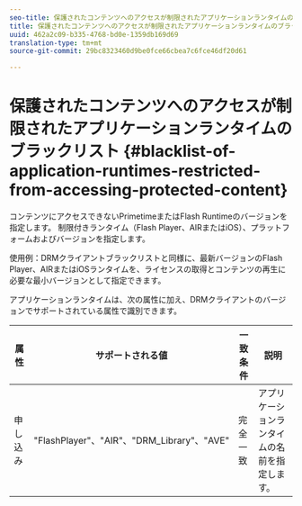```yaml
---
seo-title: 保護されたコンテンツへのアクセスが制限されたアプリケーションランタイムのブラックリスト
title: 保護されたコンテンツへのアクセスが制限されたアプリケーションランタイムのブラックリスト
uuid: 462a2c09-b335-4768-bd0e-1359db169d69
translation-type: tm+mt
source-git-commit: 29bc8323460d9be0fce66cbea7c6fce46df20d61

---
```



# 保護されたコンテンツへのアクセスが制限されたアプリケーションランタイムのブラックリスト {#blacklist-of-application-runtimes-restricted-from-accessing-protected-content}

コンテンツにアクセスできないPrimetimeまたはFlash Runtimeのバージョンを指定します。 制限付きランタイム（Flash Player、AIRまたはiOS）、プラットフォームおよびバージョンを指定します。

使用例：DRMクライアントブラックリストと同様に、最新バージョンのFlash Player、AIRまたはiOSランタイムを、ライセンスの取得とコンテンツの再生に必要な最小バージョンとして指定できます。

アプリケーションランタイムは、次の属性に加え、DRMクライアントのバージョンでサポートされている属性で識別できます。

| **属性** | **サポートされる値** | **一致条件** | **説明** |
|---|---|---|---|
| 申し込み | &quot;FlashPlayer&quot;、&quot;AIR&quot;、&quot;DRM_Library&quot;、&quot;AVE&quot; | 完全一致 | アプリケーションランタイムの名前を指定します。 |

